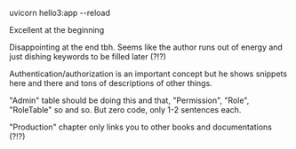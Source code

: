 uvicorn hello3:app --reload

Excellent at the beginning

Disappointing at the end tbh. Seems like the author runs out of energy and just dishing keywords to be filled later (?!?)

Authentication/authorization is an important concept but he shows snippets here and there and tons of descriptions of other things.

"Admin" table should be doing this and that, "Permission", "Role", "RoleTable" so and so. But zero code, only 1-2 sentences each. 

"Production" chapter only links you to other books and documentations (?!?)
